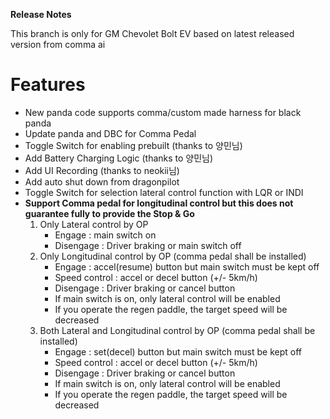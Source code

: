 <b/>**Release Notes**</b>

This branch is only for GM Chevolet Bolt EV based on latest released version from comma ai

# Features

  - New panda code supports comma/custom made harness for black panda
  - Update panda and DBC for Comma Pedal
  - Toggle Switch for enabling prebuilt (thanks to 양민님)
  - Add Battery Charging Logic (thanks to 양민님)
  - Add UI Recording (thanks to neokii님)
  - Add auto shut down from dragonpilot
  - Toggle Switch for selection lateral control function with LQR or INDI
  - <b>Support Comma pedal for longitudinal control but this does not guarantee fully to provide the Stop & Go </b>
    1) Only Lateral control by OP
       - Engage : main switch on
       - Disengage : Driver braking or main switch off
    2) Only Longitudinal control by OP (comma pedal shall be installed)
       - Engage : accel(resume) button but main switch must be kept off
       - Speed control : accel or decel button (+/- 5km/h)
       - Disengage : Driver braking or cancel button
       - If main switch is on, only lateral control will be enabled
       - If you operate the regen paddle, the target speed will be decreased
    3) Both Lateral and Longitudinal control by OP (comma pedal shall be installed)
       - Engage : set(decel) button but main switch must be kept off
       - Speed control : accel or decel button (+/- 5km/h)
       - Disengage : Driver braking or cancel button
       - If main switch is on, only lateral control will be enabled
       - If you operate the regen paddle, the target speed will be decreased
